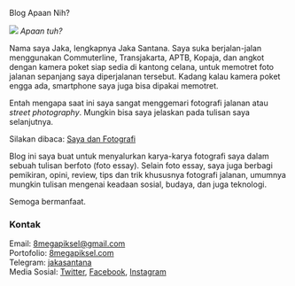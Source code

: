 Blog Apaan Nih?

![](https://68.media.tumblr.com/ad02c1c07232cdc11984a65f0fe35fe3/tumblr_om63r9PjKe1skyf6no1_1280.jpg)
*Apaan tuh?*

Nama saya Jaka, lengkapnya Jaka Santana. Saya suka berjalan-jalan menggunakan Commuterline, Transjakarta, APTB, Kopaja, dan angkot dengan kamera poket siap sedia di kantong celana, untuk memotret foto jalanan sepanjang saya diperjalanan tersebut. Kadang kalau kamera poket engga ada, smartphone saya juga bisa dipakai memotret.

Entah mengapa saat ini saya sangat menggemari fotografi jalanan atau *street photography*. Mungkin bisa saya jelaskan pada tulisan saya selanjutnya.

Silakan dibaca: [Saya dan Fotografi]()    

Blog ini saya buat untuk menyalurkan karya-karya fotografi saya dalam sebuah tulisan berfoto (foto essay). Selain foto essay, saya juga berbagi pemikiran, opini, review, tips dan trik khususnya fotografi jalanan, umumnya mungkin tulisan mengenai keadaan sosial, budaya, dan juga teknologi.

Semoga bermanfaat.    

### Kontak

Email: [8megapiksel@gmail.com](mailto:8megapiksel@gmail.com)    
Portofolio: [8megapiksel.com](http://8megapiksel.com)    
Telegram: [jakasantana](http://t.me/jakasantana)    
Media Sosial: [Twitter](https://twitter.com/8megapk), [Facebook](https://facebook.com/8megapiksel), [Instagram](https://instagram.com/8megapk)
